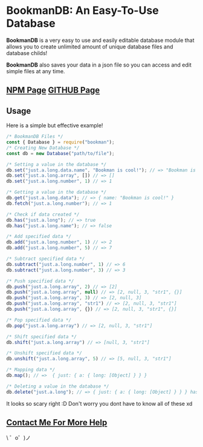 BookmanDB: An Easy-To-Use Database 
======

<p><b>BookmanDB</b> is a very easy to use and easily editable database module that allows you to create unlimited amount of unique database files and database childs!</p>
<p><b>BookmanDB</b> also saves your data in a json file so you can access and edit simple files at any time.</p>

<b>[NPM Page](https://www.npmjs.com/package/bookman) [GITHUB Page](https://github.com/barbarbar338/bookman)</b>
-------

Usage
------------
<p>Here is a simple but effective example!</p>

```js
/* BookmanDB Files */
const { Database } = require("bookman");
/* Creating New Database */
const db = new Database("path/to/file");

/* Setting a value in the database */
db.set("just.a.long.data.name", "Bookman is cool!"); // => "Bookman is cool!"
db.set("just.a.long.array", []) // => []
db.set("just.a.long.number", 1) // => 1

/* Getting a value in the database */
db.get("just.a.long.data"); // => { name: "Bookman is cool!" }
db.fetch("just.a.long.number"); // => 1

/* Check if data created */
db.has("just.a.long"); // => true
db.has("just.a.long.name"); // => false

/* Add specified data */
db.add("just.a.long.number", 1) // => 2
db.add("just.a.long.number", 5) // => 7

/* Subtract specified data */
db.subtract("just.a.long.number", 1) // => 6
db.subtract("just.a.long.number", 3) // => 3

/* Push specified data */
db.push("just.a.long.array", 2) // => [2]
db.push("just.a.long.array", null) // => [2, null, 3, "str1", {}]
db.push("just.a.long.array", 3) // => [2, null, 3]
db.push("just.a.long.array", "str1") // => [2, null, 3, "str1"]
db.push("just.a.long.array", {}) // => [2, null, 3, "str1", {}]

/* Pop specified data */
db.pop("just.a.long.array") // => [2, null, 3, "str1"]

/* Shift specified data */
db.shift("just.a.long.array") // => [null, 3, "str1"]

/* Unshift specified data */
db.unshift("just.a.long.array", 5) // => [5, null, 3, "str1"]

/* Mapping data */
db.map(); // =>  { just: { a: { long: [Object] } } }

/* Deleting a value in the database */
db.delete("just.a.long"); // => { just: { a: { long: [Object] } } } has been deleted
```

<p>It looks so scary right :D Don't worry you dont have to know all of these xd</p>

[Contact Me For More Help](https://www.is-my.fun/ulas)
-------------------

\ ゜o゜)ノ
